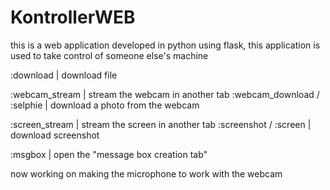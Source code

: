 # KontrollerWEB
this is a web application developed in python using flask, this application is used to take control of someone else's machine


:download <filename>          | download file

:webcam_stream                | stream the webcam in another tab
:webcam_download / :selphie   | download a photo from the webcam

:screen_stream                | stream the screen in another tab
:screenshot / :screen         | download screenshot

:msgbox                       | open the "message box creation tab"

now working on making the microphone to work with the webcam
